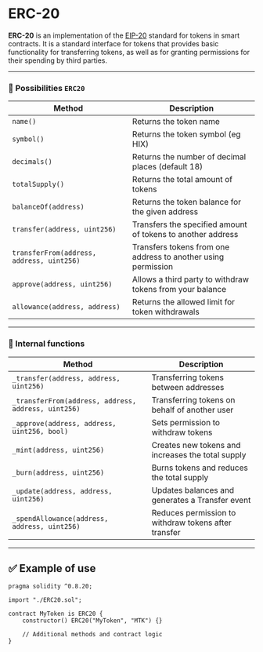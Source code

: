 # ERC-20

**ERC-20** is an implementation of the [EIP-20](https://eips.ethereum.org/EIPS/eip-20) standard for tokens in smart contracts.
It is a standard interface for tokens that provides basic functionality for transferring tokens, as well as for granting permissions for their spending by third parties.

---

### 🔧 Possibilities `ERC20`

| Method                                    | Description                                                   |
|-------------------------------------------|---------------------------------------------------------------|
| `name()`                                  | Returns the token name                                        |
| `symbol()`                                | Returns the token symbol (eg HIX)                             |
| `decimals()`                              | Returns the number of decimal places (default 18)             |
| `totalSupply()`                           | Returns the total amount of tokens                            |
| `balanceOf(address)`                      | Returns the token balance for the given address               |
| `transfer(address, uint256)`              | Transfers the specified amount of tokens to another address   |
| `transferFrom(address, address, uint256)` | Transfers tokens from one address to another using permission |
| `approve(address, uint256)`               | Allows a third party to withdraw tokens from your balance     |
| `allowance(address, address)`             | Returns the allowed limit for token withdrawals               |

---

### 🔐 Internal functions

| Method                                              | Description                                          |
|-----------------------------------------------------|------------------------------------------------------|
| `_transfer(address, address, uint256)`              | Transferring tokens between addresses                |
| `_transferFrom(address, address, address, uint256)` | Transferring tokens on behalf of another user        |
| `_approve(address, address, uint256, bool)`         | Sets permission to withdraw tokens                   |
| `_mint(address, uint256)`                           | Creates new tokens and increases the total supply    |
| `_burn(address, uint256)`                           | Burns tokens and reduces the total supply            |
| `_update(address, address, uint256)`                | Updates balances and generates a Transfer event      |
| `_spendAllowance(address, address, uint256)`        | Reduces permission to withdraw tokens after transfer |

---

## ✅ Example of use

```solidity
pragma solidity ^0.8.20;

import "./ERC20.sol";

contract MyToken is ERC20 {
    constructor() ERC20("MyToken", "MTK") {}

    // Additional methods and contract logic
}
```
